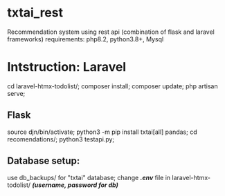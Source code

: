 # txtai_rest
Recommendation system using rest api (combination of flask and laravel frameworks)
requirements: php8.2, python3.8+, Mysql

Intstruction: 
Laravel
======================
cd laravel-htmx-todolist/; 
composer install; 
composer update; 
php artisan serve; 

Flask
----------------------
source djn/bin/activate;
python3 -m pip install txtai[all] pandas; 
cd recomendations/; 
python3 testapi.py; 

Database setup:
---------
use db_backups/ for "txtai" database; 
change ***.env*** file in laravel-htmx-todolist/ ***(username, password for db)***

